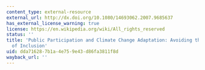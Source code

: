 ```yaml
---
content_type: external-resource
external_url: http://dx.doi.org/10.1080/14693062.2007.9685637
has_external_license_warning: true
license: https://en.wikipedia.org/wiki/All_rights_reserved
status: ''
title: 'Public Participation and Climate Change Adaptation: Avoiding the Illusion
  of Inclusion'
uid: dda71628-7b1a-4e75-9e43-d86fa3811f8d
wayback_url: ''
---
```

